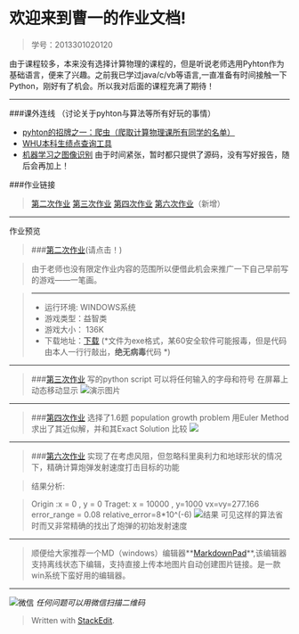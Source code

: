 

欢迎来到曹一的作业文档!
=====

 >学号：2013301020120   
 

由于课程较多，本来没有选择计算物理的课程的，但是听说老师选用Pyhton作为基础语言，便来了兴趣。之前我已学过java/c/vb等语言,一直准备有时间接触一下Python，刚好有了机会。所以我对后面的课程充满了期待！

--------
###课外连线
（讨论关于pyhton与算法等所有好玩的事情）

- [pyhton的招牌之一：爬虫（爬取计算物理课所有同学的名单）](https://github.com/breakingDboy/computational_physics_2013301020120/tree/master/Extra/Spider)
- [WHU本科生绩点查询工具](https://github.com/breakingDboy/computational_physics_2013301020120/tree/master/Extra/WHU_GPA_Inquiry)
- [机器学习之图像识别](https://github.com/breakingDboy/computational_physics_2013301020120/tree/master/Extra/Machine_Learning)
由于时间紧张，暂时都只提供了源码，没有写好报告，随后会再加上！

###作业链接
>[第二次作业](https://github.com/breakingDboy/game_vb/blob/master/README.md)
>[第三次作业](https://github.com/breakingDboy/computational_physics_2013301020120/blob/master/show_gif.py)
>[第四次作业](https://github.com/breakingDboy/computational_physics_2013301020120/tree/master/population)
>[第六次作业](https://www.zybuluo.com/Gwater/note/340589)（新增）

--------------------
作业预览
>###[第二次作业](https://github.com/breakingDboy/game_vb/blob/master/README.md)(请点击！)

> 由于老师也没有限定作业内容的范围所以便借此机会来推广一下自己早前写的游戏——一笔画。

>------
>- 运行环境: WINDOWS系统
>- 游戏类型：益智类
>- 游戏大小： 136K
>- 下载地址：[下载](http://pan.baidu.com/s/1o7rYt1C)    (*文件为exe格式，某60安全软件可能报毒，但是代码由本人一行行敲出，**绝无病毒**代码 *)


-------------------
>###[第三次作业](https://github.com/breakingDboy/computational_physics_2013301020120/blob/master/show_gif.py)
>写的python script 可以将任何输入的字母和符号 在屏幕上动态移动显示
>![演示图片](http://i.imgur.com/qamr5Bk.gif)



----
>###[第四次作业](https://github.com/breakingDboy/computational_physics_2013301020120/tree/master/population)
>选择了1.6题 population growth problem
>用Euler Method 求出了其近似解，并和其Exact Solution 比较
>![](http://i.imgur.com/J4ErPHg.png)

-----------
>###[第六次作业](https://www.zybuluo.com/Gwater/note/340589)
>实现了在考虑风阻，但忽略科里奥利力和地球形状的情况下，精确计算炮弹发射速度打击目标的功能

>结果分析:

>Origin :x = 0 , y = 0 
Traget: x = 10000  , y=1000
vx=vy=277.166
error_range = 0.08
relative_error=8*10^(-6)
![结果](http://i.imgur.com/L2vjUJ2.png)
可见这样的算法省时而又非常精确的找出了炮弹的初始发射速度

----------------

> 顺便给大家推荐一个MD（windows）编辑器**[MarkdownPad](http://markdownpad.com/)**,该编辑器支持离线状态下编辑，支持直接上传本地图片自动创建图片链接。是一款win系统下蛮好用的编辑器。

------
 ![微信](https://raw.githubusercontent.com/breakingDboy/computational_physics_2013301020120/master/weixin_image.png)
*任何问题可以用微信扫描二维码*
> Written with [StackEdit](https://stackedit.io/).